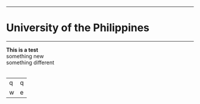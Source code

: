 ___
# University of the Philippines
___
**This is a test**<br>
something new<br>
something different<br>
<br>

<table>				
<tbody>				
<tr>	<td>	q</td>	<td>	q</td></tr>
<tr>	<td>	w</td>	<td>	e</td></tr>
</tbody>
</table>				